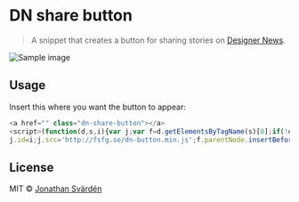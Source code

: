 # DN share button

> A snippet that creates a button for sharing stories on [Designer News](https://news.layervault.com/).

![Sample image](http://i.imgur.com/45jlYky.png "Share on Designer News")

## Usage

Insert this where you want the button to appear:

```js
<a href="" class="dn-share-button"></a>
<script>(function(d,s,i){var j;var f=d.getElementsByTagName(s)[0];if(!d.getElementById(i)){j=d.createElement(s);
j.id=i;j.src='http://fsfg.se/dn-button.min.js';f.parentNode.insertBefore(j,f);}})(document,'script','dn-btn-js');</script>
```

## License

MIT © [Jonathan Svärdén](http://svarden.se)